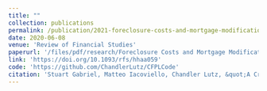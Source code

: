 ```yaml
---
title: ""
collection: publications
permalink: /publication/2021-foreclosure-costs-and-mortgage-modification-great-recession
date: 2020-06-08
venue: 'Review of Financial Studies'
paperurl: '/files/pdf/research/Foreclosure Costs and Mortgage Modification During the Great Recession.pdf'
link: 'https://doi.org/10.1093/rfs/hhaa059'
code: 'https://github.com/ChandlerLutz/CFPLCode'
citation: 'Stuart Gabriel, Matteo Iacoviello, Chandler Lutz, &quot;A Crisis of Missed Opportunities? Foreclosure Costs and Mortgage Modification During the Great Recession.&quot;, <i>The Review of Financial Studies</i>, Volume 34, Issue 2, February 2021, Pages 864–906, https://doi.org/10.1093/rfs/hhaa059'
---
```

